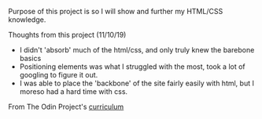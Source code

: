 Purpose of this project is so I will show and further my HTML/CSS knowledge.

Thoughts from this project (11/10/19)
* I didn't 'absorb' much of the html/css, and only truly knew the barebone basics
* Positioning elements was what I struggled with the most, took a lot of googling to figure it out.
* I was able to place the 'backbone' of the site fairly easily with html, but I moreso had a hard time with css.

From The Odin Project's [curriculum](http://www.theodinproject.com/courses/web-development-101/lessons/html-css)
